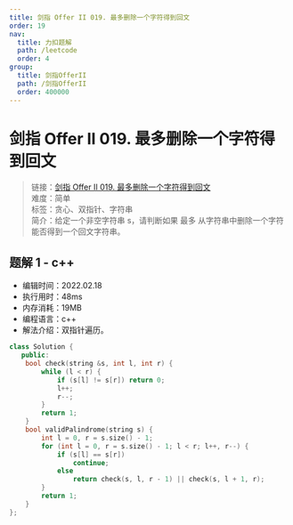 ```yaml
---
title: 剑指 Offer II 019. 最多删除一个字符得到回文
order: 19
nav:
  title: 力扣题解
  path: /leetcode
  order: 4
group:
  title: 剑指OfferII
  path: /剑指OfferII
  order: 400000
---
```


# 剑指 Offer II 019. 最多删除一个字符得到回文
    
> 链接：[剑指 Offer II 019. 最多删除一个字符得到回文](https://leetcode-cn.com/problems/RQku0D/)  
> 难度：简单  
> 标签：贪心、双指针、字符串  
> 简介：给定一个非空字符串 s，请判断如果 最多 从字符串中删除一个字符能否得到一个回文字符串。
      
## 题解 1 - c++
- 编辑时间：2022.02.18
- 执行用时：48ms
- 内存消耗：19MB
- 编程语言：c++
- 解法介绍：双指针遍历。
```c++
class Solution {
   public:
    bool check(string &s, int l, int r) {
        while (l < r) {
            if (s[l] != s[r]) return 0;
            l++;
            r--;
        }
        return 1;
    }
    bool validPalindrome(string s) {
        int l = 0, r = s.size() - 1;
        for (int l = 0, r = s.size() - 1; l < r; l++, r--) {
            if (s[l] == s[r])
                continue;
            else
                return check(s, l, r - 1) || check(s, l + 1, r);
        }
        return 1;
    }
};
```

      